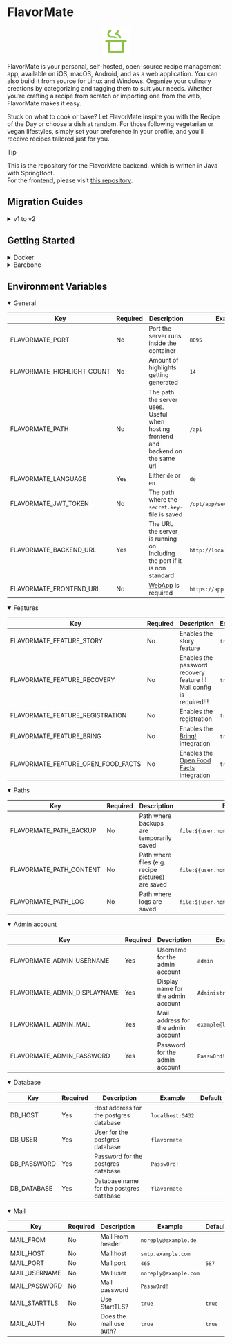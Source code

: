 # FlavorMate

<p align="center">
    <img src="docs/logo_transparent.png" alt="FlavorMate logo" height="64px">
</p>

FlavorMate is your personal, self-hosted, open-source recipe management app, available on iOS, macOS, Android, and as a
web application. You can also build it from source for Linux and Windows. Organize your culinary creations by
categorizing and tagging them to suit your needs. Whether you’re crafting a recipe from scratch or importing one from
the web, FlavorMate makes it easy.

Stuck on what to cook or bake? Let FlavorMate inspire you with the Recipe of the Day or choose a dish at random. For
those following vegetarian or vegan lifestyles, simply set your preference in your profile, and you'll receive recipes
tailored just for you.

> [!TIP]
> This is the repository for the FlavorMate backend, which is written in Java with SpringBoot.<br>
> For the frontend, please visit [this repository](https://github.com/FlavorMate/flavormate-app).

## Migration Guides

<details>
<summary>v1 to v2</summary>

### Environment Changes:

The following properties have been CHANGED:

**General:**

|       old property        |     new property      | required |                                                        note                                                         |
|---------------------------|-----------------------|----------|---------------------------------------------------------------------------------------------------------------------|
| -                         | `FLAVORMATE_LANGUAGE` | Yes      | Either `de` or `en`                                                                                                 |
| `FLAVORMATE_FRONTEND_URL` |                       | No       | no longer required                                                                                                  |
| `FLAVORMATE_JWT_TOKEN`    |                       | No       | default is now `file:${user.home}/.flavormate/secret.key`, please change to `file:/opt/app/secret.key` if necessary |

**Paths:**

|      old property      |       new property        | required | note |
|------------------------|---------------------------|----------|------|
| `FLAVORMATE_DATA_PATH` | `FLAVORMATE_PATH_CONTENT` | No       |      |

**Mail**

| old property | new property | required |             note             |
|--------------|--------------|----------|------------------------------|
| `MAIL_FROM`  |              | No       | should only contain the mail |

**Features**

|        old property        | new property | required |          note          |
|----------------------------|--------------|----------|------------------------|
| `FLAVORMATE_FEATURE_STORY` |              | No       | default is now `false` |
| `FLAVORMATE_FEATURE_BRING` |              | No       | default is now `false` |

The following properties have been ADDED:

**General**

|     new property      | required |        note         |
|-----------------------|----------|---------------------|
| `FLAVORMATE_LANGUAGE` | Yes      | Either `de` or `en` |

### Change the docker image

Change the image tag from `ghcr.io/flavormate/flavormate-server:1` to `ghcr.io/flavormate/flavormate-server:2`

### Migrate ingredient units

To support features like the [Open Food Facts](https://world.openfoodfacts.org) integration and unit conversion, a new
unit
system has been implemented. The server will attempt to convert all free-text units to the new system. If a conversion
fails, manual editing of the
recipe will be required to align with the new unit system. Failed conversions will be logged in a separate file for
review. Recipes will continue to function as usual, even if units are not migrated.

</details>

## Getting Started

<details>
<summary>Docker</summary>

1. Create a `docker-compose.yaml` file (or download one from the [examples](./example))
2. Create the folders the container needs.
3. Create a `secret.key` file with `openssl rand -hex 64 > secret.key` and copy it into the right folder.
4. Download the [.env.template](./example/.env.template) file and rename it to `.env`.
5. Enter your details into the `.env` file
6. Start your container with `docker compose up -d --remove-orphans`

</details>

<details>
<summary>Barebone</summary>

You must have these dependencies installed:

- Postgresql
- Java 21

1. Download the latest [FlavorMate-Server.jar](https://github.com/FlavorMate/flavormate-server/releases).
2. Create a `secret.key` file with `openssl rand -hex 64 > secret.key` and copy it into the right folder.
3. Download the [.env.template](./example/.env.template) file and rename it to `.env`.
4. Enter your details in the `.env` file
5. Export your `.env` file
6. Start the backend with `java -jar -Dspring.profiles.active=release FlavorMate-Server.jar`.

</details>

## Environment Variables

<details open>
<summary>General</summary>

|            Key             | Required |                                    Description                                     |           Example           |                  Default                   |
|----------------------------|----------|------------------------------------------------------------------------------------|-----------------------------|--------------------------------------------|
| FLAVORMATE_PORT            | No       | Port the server runs inside the container                                          | `8095`                      | `8095`                                     |
| FLAVORMATE_HIGHLIGHT_COUNT | No       | Amount of highlights getting generated                                             | `14`                        | `14`                                       |
| FLAVORMATE_PATH            | No       | The path the server uses. Useful when hosting frontend and backend on the same url | `/api`                      |                                            |
| FLAVORMATE_LANGUAGE        | Yes      | Either `de` or `en`                                                                | `de`                        |                                            |
| FLAVORMATE_JWT_TOKEN       | No       | The path where the `secret.key`-file is saved                                      | `/opt/app/secret.key`       | `file:${user.home}/.flavormate/secret.key` |
| FLAVORMATE_BACKEND_URL     | Yes      | The URL the server is running on. Including the port if it is non standard         | `http://localhost:8095`     |                                            |
| FLAVORMATE_FRONTEND_URL    | No       | [WebApp](https://github.com/FlavorMate/flavormate-app) is required                 | `https://app.flavormate.de` |                                            |

</details>

<details open>
<summary>Features</summary>

|                Key                 | Required |                                Description                                 | Example | Default |
|------------------------------------|----------|----------------------------------------------------------------------------|---------|---------|
| FLAVORMATE_FEATURE_STORY           | No       | Enables the story feature                                                  | `true`  | `false` |
| FLAVORMATE_FEATURE_RECOVERY        | No       | Enables the password recovery feature !!! Mail config is required!!!       | `true`  | `false` |
| FLAVORMATE_FEATURE_REGISTRATION    | No       | Enables the registration                                                   | `true`  | `false` |
| FLAVORMATE_FEATURE_BRING           | No       | Enables the [Bring!](https://www.getbring.com) integration                 | `true`  | `false` |
| FLAVORMATE_FEATURE_OPEN_FOOD_FACTS | No       | Enables the [Open Food Facts](https://world.openfoodfacts.org) integration | `true`  | `false` |

</details>

<details open>
<summary>Paths</summary>

|           Key           | Required |                    Description                    |                Example                 |                Default                 |
|-------------------------|----------|---------------------------------------------------|----------------------------------------|----------------------------------------|
| FLAVORMATE_PATH_BACKUP  | No       | Path where backups are temporarily saved          | `file:${user.home}/.flavormate/backup` | `file:${user.home}/.flavormate/backup` |
| FLAVORMATE_PATH_CONTENT | No       | Path where files (e.g. recipe pictures) are saved | `file:${user.home}/.flavormate/files`  | `file:${user.home}/.flavormate/files`  |
| FLAVORMATE_PATH_LOG     | No       | Path where logs are saved                         | `file:${user.home}/.flavormate/logs`   | `file:${user.home}/.flavormate/logs`   |

</details>

<details open>
<summary>Admin account</summary>

|             Key              | Required |            Description             |        Example         | Default |
|------------------------------|----------|------------------------------------|------------------------|---------|
| FLAVORMATE_ADMIN_USERNAME    | Yes      | Username for the admin account     | `admin`                |         |
| FLAVORMATE_ADMIN_DISPLAYNAME | Yes      | Display name for the admin account | `Administrator`        |         |
| FLAVORMATE_ADMIN_MAIL        | Yes      | Mail address for the admin account | `example@localhost.de` |         |
| FLAVORMATE_ADMIN_PASSWORD    | Yes      | Password for the admin account     | `Passw0rd!`            |         |

</details>

<details open>
<summary>Database</summary>

|     Key     | Required |               Description               |     Example      | Default |
|-------------|----------|-----------------------------------------|------------------|---------|
| DB_HOST     | Yes      | Host address for the postgres database  | `localhost:5432` |         |
| DB_USER     | Yes      | User for the postgres database          | `flavormate`     |         |
| DB_PASSWORD | Yes      | Password for the postgres database      | `Passw0rd!`      |         |
| DB_DATABASE | Yes      | Database name for the postgres database | `flavormate`     |         |

</details>

<details open>
<summary>Mail</summary>

|      Key      | Required |       Description       |        Example        | Default |
|---------------|----------|-------------------------|-----------------------|---------|
| MAIL_FROM     | No       | Mail From header        | `noreply@example.de`  |         |
| MAIL_HOST     | No       | Mail host               | `smtp.example.com`    |         |
| MAIL_PORT     | No       | Mail port               | `465`                 | `587`   |
| MAIL_USERNAME | No       | Mail user               | `noreply@example.com` |         |
| MAIL_PASSWORD | No       | Mail password           | `Passw0rd!`           |         |
| MAIL_STARTTLS | No       | Use StartTLS?           | `true`                | `true`  |
| MAIL_AUTH     | No       | Does the mail use auth? | `true`                | `true`  |

</details>

